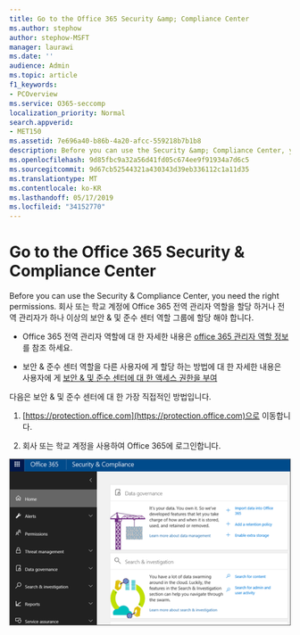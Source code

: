 ```yaml
---
title: Go to the Office 365 Security &amp; Compliance Center
ms.author: stephow
author: stephow-MSFT
manager: laurawi
ms.date: ''
audience: Admin
ms.topic: article
f1_keywords:
- PCOverview
ms.service: O365-seccomp
localization_priority: Normal
search.appverid:
- MET150
ms.assetid: 7e696a40-b86b-4a20-afcc-559218b7b1b8
description: Before you can use the Security &amp; Compliance Center, you need the right permissions. 회사 또는 학교 계정에 Office 365 전역 관리자 역할을 할당 하거나 전역 관리자가 하나 이상의 보안 &amp; 및 준수 센터 역할 그룹에 할당 해야 합니다.
ms.openlocfilehash: 9d85fbc9a32a56d41fd05c674ee9f91934a7d6c5
ms.sourcegitcommit: 9d67cb52544321a430343d39eb336112c1a11d35
ms.translationtype: MT
ms.contentlocale: ko-KR
ms.lasthandoff: 05/17/2019
ms.locfileid: "34152770"
---
```

# <a name="go-to-the-office-365-security-amp-compliance-center"></a>Go to the Office 365 Security &amp; Compliance Center

Before you can use the Security &amp; Compliance Center, you need the right permissions. 회사 또는 학교 계정에 Office 365 전역 관리자 역할을 할당 하거나 전역 관리자가 하나 이상의 보안 &amp; 및 준수 센터 역할 그룹에 할당 해야 합니다.
  
- Office 365 전역 관리자 역할에 대 한 자세한 내용은 [office 365 관리자 역할 정보](https://support.office.com/article/da585eea-f576-4f55-a1e0-87090b6aaa9d)를 참조 하세요. 
    
- 보안 &amp; 준수 센터 역할을 다른 사용자에 게 할당 하는 방법에 대 한 자세한 내용은 사용자에 게 [보안 &amp; 및 준수 센터에 대 한 액세스 권한을 부여](grant-access-to-the-security-and-compliance-center.md)
    
다음은 보안 &amp; 및 준수 센터에 대 한 가장 직접적인 방법입니다.
  
1. [https://protection.office.com](https://protection.office.com)으로 이동합니다.
    
2. 회사 또는 학교 계정을 사용하여 Office 365에 로그인합니다.
    
![Office 365 보안 &amp; 및 준수 센터 홈 페이지](media/f1d35324-ac44-4f59-96a7-b11767b43201.png)
  


